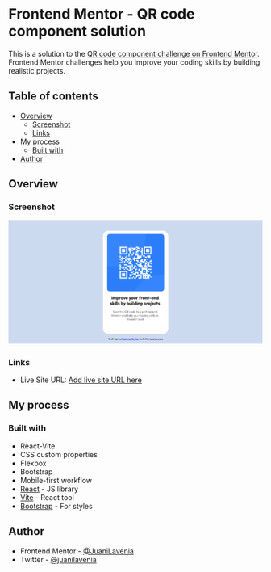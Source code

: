 # Frontend Mentor - QR code component solution

This is a solution to the [QR code component challenge on Frontend Mentor](https://www.frontendmentor.io/challenges/qr-code-component-iux_sIO_H). Frontend Mentor challenges help you improve your coding skills by building realistic projects.

## Table of contents

- [Overview](#overview)
  - [Screenshot](#screenshot)
  - [Links](#links)
- [My process](#my-process)
  - [Built with](#built-with)
- [Author](#author)

## Overview

### Screenshot

![](./public/screenshot.png)

### Links

- Live Site URL: [Add live site URL here](https://your-live-site-url.com)

## My process

### Built with

- React-Vite
- CSS custom properties
- Flexbox
- Bootstrap
- Mobile-first workflow
- [React](https://reactjs.org/) - JS library
- [Vite](https://vitejs.dev) - React tool
- [Bootstrap](https://getbootstrap.com) - For styles

## Author

- Frontend Mentor - [@JuaniLavenia](https://www.frontendmentor.io/profile/JuaniLavenia)
- Twitter - [@juanilavenia](https://twitter.com/juanilavenia)
